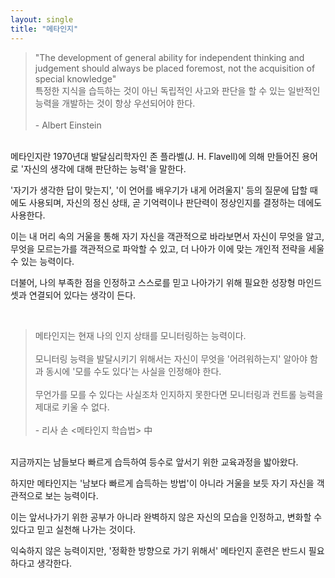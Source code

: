 ```yaml
---
layout: single
title: "메타인지"
---
```


> "The development of general ability for independent thinking and judgement should always be placed foremost, not the acquisition of special knowledge"<br>
특정한 지식을 습득하는 것이 아닌 독립적인 사고와 판단을 할 수 있는 일반적인 능력을 개발하는 것이 항상 우선되어야 한다.<br>
<br>- Albert Einstein


<br>
메타인지란 1970년대 발달심리학자인 존 플라벨(J. H. Flavell)에 의해 만들어진 용어로 '자신의 생각에 대해 판단하는 능력'을 말한다. 

'자기가 생각한 답이 맞는지', '이 언어를 배우기가 내게 어려울지' 등의 질문에 답할 때에도 사용되며, 자신의 정신 상태, 곧 기억력이나 판단력이 정상인지를 결정하는 데에도 사용한다. 

이는 내 머리 속의 거울을 통해 자기 자신을 객관적으로 바라보면서 자신이 무엇을 알고, 무엇을 모르는가를 객관적으로 파악할 수 있고, 더 나아가 이에 맞는 개인적 전략을 세울 수 있는 능력이다. 

더불어, 나의 부족한 점을 인정하고 스스로를 믿고 나아가기 위해 필요한 성장형 마인드셋과 연결되어 있다는 생각이 든다.

<br>

> 메타인지는 현재 나의 인지 상태를 모니터링하는 능력이다.<br>
<br>모니터링 능력을 발달시키기 위해서는 자신이 무엇을 '어려워하는지' 알아야 함과 동시에 '모를 수도 있다'는 사실을 인정해야 한다.<br>
<br>무언가를 모를 수 있다는 사실조차 인지하지 못한다면 모니터링과 컨트롤 능력을 제대로 키울 수 없다.<br>
<br> - 리사 손 <메타인지 학습법> 中

<br>
지금까지는 남들보다 빠르게 습득하여 등수로 앞서기 위한 교육과정을 밟아왔다. 

하지만 메타인지는 '남보다 빠르게 습득하는 방법'이 아니라 거울을 보듯 자기 자신을 객관적으로 보는 능력이다. 

이는 앞서나가기 위한 공부가 아니라 완벽하지 않은 자신의 모습을 인정하고, 변화할 수 있다고 믿고 실천해 나가는 것이다. 

익숙하지 않은 능력이지만, '정확한 방향으로 가기 위해서' 메타인지 훈련은 반드시 필요하다고 생각한다.
